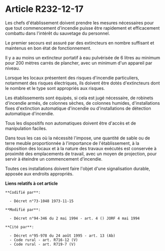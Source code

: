 # Article R232-12-17

Les chefs d'établissement doivent prendre les mesures nécessaires pour que tout commencement d'incendie puisse être
rapidement et efficacement combattu dans l'intérêt du sauvetage du personnel.

Le premier secours est assuré par des extincteurs en nombre suffisant et maintenus en bon état de fonctionnement.

Il y a au moins un extincteur portatif à eau pulvérisée de 6 litres au minimum pour 200 mètres carrés de plancher, avec un
minimum d'un appareil par niveau.

Lorsque les locaux présentent des risques d'incendie particuliers, notamment des risques électriques, ils doivent être dotés
d'extincteurs dont le nombre et le type sont appropriés aux risques.

Les établissements sont équipés, si cela est jugé nécessaire, de robinets d'incendie armés, de colonnes sèches, de colonnes
humides, d'installations fixes d'extinction automatique d'incendie ou d'installations de détection automatique d'incendie.

Tous les dispositifs non automatiques doivent être d'accès et de manipulation faciles.

Dans tous les cas où la nécessité l'impose, une quantité de sable ou de terre meuble proportionnée à l'importance de
l'établissement, à la disposition des locaux et à la nature des travaux exécutés est conservée à proximité des emplacements
de travail, avec un moyen de projection, pour servir à éteindre un commencement d'incendie.

Toutes ces installations doivent faire l'objet d'une signalisation durable, apposée aux endroits appropriés.

**Liens relatifs à cet article**

	**Codifié par**:

	  - Décret n°73-1048 1973-11-15

	**Modifié par**:

	  - Décret n°94-346 du 2 mai 1994 - art. 4 () JORF 4 mai 1994

	**Cité par**:

	  - Décret n°95-978 du 24 août 1995 - art. 13 (Ab)
	  - Code rural - art. R716-12 (V)
	  - Code rural - art. R719-7 (V)
